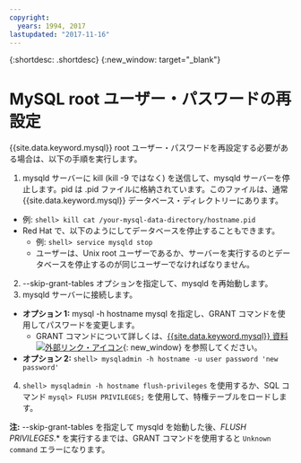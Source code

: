 ```yaml
---
copyright:
  years: 1994, 2017
lastupdated: "2017-11-16"
---
```


{:shortdesc: .shortdesc}
{:new_window: target="_blank"}

# MySQL root ユーザー・パスワードの再設定

{{site.data.keyword.mysql}} root ユーザー・パスワードを再設定する必要がある場合は、以下の手順を実行します。

1. mysqld サーバーに kill (kill -9 ではなく) を送信して、mysqld サーバーを停止します。pid は .pid ファイルに格納されています。このファイルは、通常 {{site.data.keyword.mysql}} データベース・ディレクトリーにあります。
  * 例: `shell> kill cat /your-mysql-data-directory/hostname.pid`
  * Red Hat で、以下のようにしてデータベースを停止することもできます。
    * 例: `shell> service mysqld stop`
    * ユーザーは、Unix root ユーザーであるか、サーバーを実行するのとデータベースを停止するのが同じユーザーでなければなりません。
2. --skip-grant-tables オプションを指定して、mysqld を再始動します。
3. mysqld サーバーに接続します。
  * **オプション 1:** mysql -h hostname mysql を指定し、GRANT コマンドを使用してパスワードを変更します。
    * GRANT コマンドについて詳しくは、[{{site.data.keyword.mysql}} 資料 ![外部リンク・アイコン](../../icons/launch-glyph.svg "外部リンク・アイコン")](http://www.mysql.com/doc/G/R/GRANT.html){: new_window} を参照してください。
  * **オプション 2:** `shell> mysqladmin -h hostname -u user password 'new password'`
4. `shell> mysqladmin -h hostname flush-privileges` を使用するか、SQL コマンド `mysql> FLUSH PRIVILEGES;` を使用して、特権テーブルをロードします。


**注:** --skip-grant-tables を指定して mysqld を始動した後、_FLUSH PRIVILEGES_.* を実行するまでは、GRANT コマンドを使用すると `Unknown command` エラーになります。
